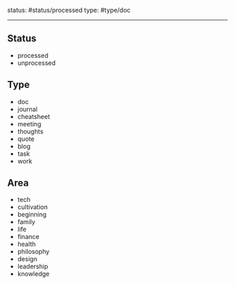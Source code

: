
status: #status/processed 
type: #type/doc 

---


## Status

- processed
- unprocessed


## Type

- doc
- journal
- cheatsheet
- meeting
- thoughts
- quote
- blog
- task
- work


## Area

- tech
- cultivation
- beginning
- family
- life
- finance
- health
- philosophy
- design
- leadership
- knowledge